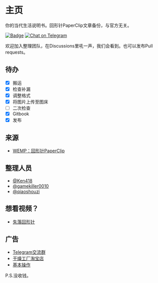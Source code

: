 # 主页
你的当代生活说明书。回形针PaperClip文章备份，与官方无关。

[![Badge](https://img.shields.io/badge/link-ipaperclip.vercel.app-%23FF4D5B.svg)](https://ipaperclip.vercel.app) [![Chat on Telegram](https://img.shields.io/badge/Chat%20on-Telegram-brightgreen.svg)](https://t.me/paperclipfans)

欢迎加入整理团队，在Discussions里吼一声，我们会看到。也可以发布Pull requests。

## 待办

- [x] 搬运
- [x] 检查补漏
- [x] 调整格式
- [x] 将图片上传至图床
- [ ] 二次检查
- [x] Gitbook
- [x] 发布

## 来源

- [WEMP：回形针PaperClip](https://wemp.app/accounts/1d9ae7b3-ca58-4370-bd6a-9dd318e8c83a)

## 整理人员
- [@Ken418](https://github.com/Ken418)
- [@gamekiller0010](https://github.com/gamekiller0010)
- [@qiaoshouzi](https://github.com/qiaoshouzi)

## 想看视频？

- [失落回形针](https://ipaperclip.vercel.app)

## 广告

- [Telegram交流群](https://t.me/paperclipfans)
- [干燥工厂淘宝店](https://shop362189133.taobao.com)
- [基本操作](https://jibencaozuo.com)

P.S.没收钱。
